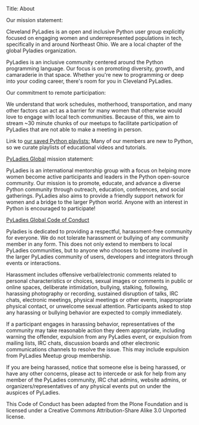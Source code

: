 Title: About

Our mission statement:

Cleveland PyLadies is an open and inclusive Python user group
explicitly focused on engaging women and underrepresented populations in tech,
specifically in and around Northeast Ohio. We are a local chapter of the global
Pyladies organization.

PyLadies is an inclusive community centered around
the Python programming language. Our focus is on promoting diversity,
growth, and camaraderie in that space.
Whether you're new to programming or deep into
your coding career, there's room for you in Cleveland PyLadies.

Our commitment to remote participation:

We understand that work schedules, motherhood, transportation,
and many other factors can act as a barrier for many women
that otherwise would love to engage with local tech communities.
Because of this, we aim to stream ~30 minute chunks of our meetups
to facilitate participation of PyLadies that are not able to make
a meeting in person.

Link to [our saved Python playlists:](https://www.youtube.com/channel/UCrX6AAcxXO_-8gitJWdjkuw/playlists)
Many of our members are new to Python, so we curate playlists of educational videos and tutorials.

[PyLadies Global](http://www.pyladies.com) mission statement:

PyLadies is an international mentorship group with a focus on helping
more women become active participants and leaders in the Python open-source community.
Our mission is to promote, educate, and advance a diverse Python community through
outreach, education, conferences, and social gatherings.
PyLadies also aims to provide a friendly support network for women and
a bridge to the larger Python world. Anyone with an interest in Python is encouraged to participate!

[PyLadies Global Code of Conduct](http://www.pyladies.com/CodeOfConduct/)

Pyladies is dedicated to providing a respectful, harassment-free community for everyone. We do not tolerate harassment or bullying of any community member in any form. This does not only extend to members to local PyLadies communities, but to anyone who chooses to become involved in the larger PyLadies community of users, developers and integrators through events or interactions.

Harassment includes offensive verbal/electronic comments related to personal characteristics or choices, sexual images or comments in public or online spaces, deliberate intimidation, bullying, stalking, following, harassing photography or recording, sustained disruption of talks, IRC chats, electronic meetings, physical meetings or other events, inappropriate physical contact, or unwelcome sexual attention. Participants asked to stop any harassing or bullying behavior are expected to comply immediately.

If a participant engages in harassing behavior, representatives of the community may take reasonable action they deem appropriate, including warning the offender, expulsion from any PyLadies event, or expulsion from mailing lists, IRC chats, discussion boards and other electronic communications channels to resolve the issue. This may include expulsion from PyLadies Meetup group membership.

If you are being harassed, notice that someone else is being harassed, or have any other concerns, please act to intercede or ask for help from any member of the PyLadies community, IRC chat admins, website admins, or organizers/representatives of any physical events put on under the auspices of PyLadies.

This Code of Conduct has been adapted from the Plone Foundation and is licensed under a Creative Commons Attribution-Share Alike 3.0 Unported license.
